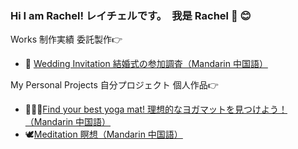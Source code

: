 ### Hi I am Rachel! レイチェルです。　我是 Rachel 👋 😊

Works 制作実績 委託製作👉
- 🌻 [Wedding Invitation 結婚式の参加調査（Mandarin 中国語）](https://butterfly-l.github.io/wedding/wang-wang)

My Personal Projects 自分プロジェクト 個人作品👉
- 🧘🏻‍♀️[Find your best yoga mat! 理想的なヨガマットを見つけよう！（Mandarin 中国語）](https://butterfly-l.github.io/36deg-yoga/yogatest.html) 
- 🕊[Meditation 瞑想（Mandarin 中国語）](https://butterfly-l.github.io/meditation/meditation.html) 


<!--
**Butterfly-L/Butterfly-L** is a ✨ _special_ ✨ repository because its `README.md` (this file) appears on your GitHub profile.

Here are some ideas to get you started:

- 🔭 I’m currently working on ...
- 🌱 I’m currently learning ...
- 👯 I’m looking to collaborate on ...
- 🤔 I’m looking for help with ...
- 💬 Ask me about ...
- 📫 How to reach me: ...
- 😄 Pronouns: ...
- ⚡ Fun fact: ...
-->
